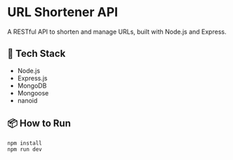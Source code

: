 # URL Shortener API

A RESTful API to shorten and manage URLs, built with Node.js and Express.

## 🚀 Tech Stack
- Node.js
- Express.js
- MongoDB
- Mongoose
- nanoid

## 📦 How to Run
```bash
npm install
npm run dev
